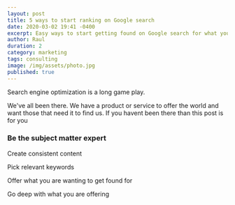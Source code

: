 ```yaml
---
layout: post
title: 5 ways to start ranking on Google search
date: 2020-03-02 19:41 -0400
excerpt: Easy ways to start getting found on Google search for what you sell and offer.
author: Raul
duration: 2
category: marketing
tags: consulting
image: /img/assets/photo.jpg
published: true
---
```


Search engine optimization is a long game play.

We've all been there. We have a product or service to offer the world and want those that need it to find us. If you havent been there than this post is for you


### Be the subject matter expert

Create consistent content

Pick relevant keywords  

Offer what you are wanting to get found for

Go deep with what you are offering
